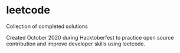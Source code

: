 # leetcode
Collection of completed solutions

Created October 2020 during Hacktoberfest to practice open source contribution and improve developer skills using leetcode.

